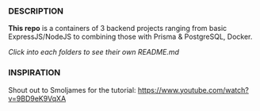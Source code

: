 ### DESCRIPTION

**This repo** is a containers of 3 backend projects ranging from basic ExpressJS/NodeJS to combining those with Prisma & PostgreSQL, Docker.

*Click into each folders to see their own README.md*
### INSPIRATION

Shout out to Smoljames for the tutorial: https://www.youtube.com/watch?v=9BD9eK9VqXA
